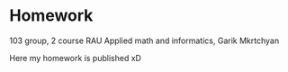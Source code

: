 # Homework
103 group, 2 course RAU Applied math and informatics, Garik Mkrtchyan

Here my homework is published xD
